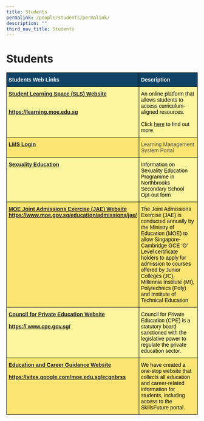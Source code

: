 ```yaml
---
title: Students
permalink: /people/students/permalink/
description: ""
third_nav_title: Students
---
```


Students
========

<style type="text/css">
.tg  {border-collapse:collapse;border-spacing:0;}
.tg td{border-color:black;border-style:solid;border-width:1px;font-family:Arial, sans-serif;font-size:14px;
  overflow:hidden;padding:10px 5px;word-break:normal;}
.tg th{border-color:black;border-style:solid;border-width:1px;font-family:Arial, sans-serif;font-size:14px;
  font-weight:normal;overflow:hidden;padding:10px 5px;word-break:normal;}
.tg .tg-auud{background-color:#FDF69E;color:#505050;text-align:left;vertical-align:top}
.tg .tg-1vm2{background-color:#FCE573;color:#20248D;font-weight:bold;text-align:left;vertical-align:top}
.tg .tg-un07{background-color:#104366;color:#FFF;font-weight:bold;text-align:left;vertical-align:top}
.tg .tg-9n0n{background-color:#FDF69E;color:#20248D;font-weight:bold;text-align:left;vertical-align:top}
.tg .tg-hoi2{background-color:#FCE573;color:#505050;text-align:left;vertical-align:top}
</style>
<table class="tg">
<thead>
  <tr>
    <th class="tg-un07"><span style="color:#FFF">Students Web Links</span></th>
    <th class="tg-un07"><span style="color:#FFF">Description</span></th>
  </tr>
</thead>
<tbody>
  <tr>
    <td class="tg-9n0n"><a href="https://www.learning.moe.edu.sg/sls/index.html" target="_blank" rel="noopener noreferrer">Student Learning Space (SLS) Website</a><br><br><br><a href="https://www.learning.moe.edu.sg/sls/index.html" target="_blank" rel="noopener noreferrer">https://learning.moe.edu.sg</a></td>
    <td class="tg-auud"><span style="color:#000">An online platform that allows students to access curriculum-aligned resources.</span><br><br><span style="color:#000">Click </span><a href="https://northbrookssec.moe.edu.sg/people/students/students-learning-space" target="_blank" rel="noopener noreferrer">here</a><span style="color:#000"> to find out more.</span></td>
  </tr>
  <tr>
    <td class="tg-1vm2"><a href="https://lms.asknlearn.com/NORTHBROOKS/logon_new.aspx" target="_blank" rel="noopener noreferrer">LMS Login</a></td>
    <td class="tg-hoi2">Learning Management System Portal</td>
  </tr>
  <tr>
    <td class="tg-9n0n"><a href="https://northbrookssec.moe.edu.sg/co-curriculum/cce/sexuality-education-programme" target="_blank" rel="noopener noreferrer">Sexuality Education</a></td>
    <td class="tg-auud"><span style="color:#000">Information on Sexuality Education Programme in Northbrooks Secondary School</span><br><span style="color:#000">Opt-out form</span></td>
  </tr>
  <tr>
    <td class="tg-1vm2"><a href="https://www.moe.gov.sg/page%20not%20found?item=%2feducation%2fadmissions%2fjae%2f&user=extranet%5cAnonymous&site=moe-website" target="_blank" rel="noopener noreferrer">MOE Joint Admissions Exercise (JAE) Website</a><br><a href="https://www.moe.gov.sg/page%20not%20found?item=%2feducation%2fadmissions%2fjae%2f&user=extranet%5cAnonymous&site=moe-website" target="_blank" rel="noopener noreferrer">https://www.moe.gov.sg/education/admissions/jae/</a></td>
    <td class="tg-hoi2"><span style="color:#000">The Joint Admissions Exercise (JAE) is conducted annually by the Ministry of Education (MOE) to allow Singapore-Cambridge GCE ‘O’ Level certificate holders to apply for admission to courses offered by Junior Colleges (JC), Millennia Institute (MI), Polytechnics (Poly) and Institute of Technical Education</span></td>
  </tr>
  <tr>
    <td class="tg-9n0n"><a href="http://www.cpe.gov.sg/" target="_blank" rel="noopener noreferrer">Council for Private Education Website</a><br><br><a href="http://www.cpe.gov.sg/" target="_blank" rel="noopener noreferrer">https:// www.cpe.gov.sg/</a></td>
    <td class="tg-auud"><span style="color:#000">Council for Private Education (CPE) is a statutory board sanctioned with the legislative power to regulate the private education sector.</span></td>
  </tr>
  <tr>
    <td class="tg-1vm2"><a href="https://sites.google.com/moe.edu.sg/ecgnbrss" target="_blank" rel="noopener noreferrer">Education and Career Guidance Website</a><br><br><a href="https://sites.google.com/moe.edu.sg/ecgnbrss" target="_blank" rel="noopener noreferrer"><span style="text-decoration:none">https://sites.google.com/moe.edu.sg/ecgnbrss</span></a></td>
    <td class="tg-hoi2"><span style="color:#000">We have created a one-stop website that collects all education and career-related information for students, including access to the SkillsFuture portal.</span><br></td>
  </tr>
</tbody>
</table>